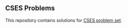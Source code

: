 ## CSES Problems
This repository contains solutions for [CSES problem set](https://cses.fi/problemset/).